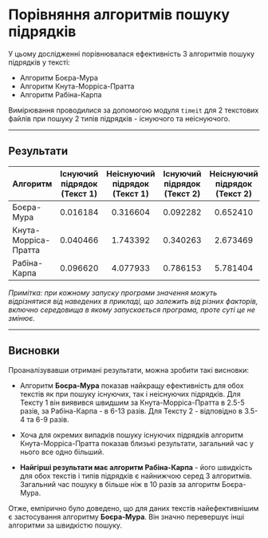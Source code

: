 # Порівняння алгоритмів пошуку підрядків

У цьому дослідженні порівнювалася ефективність 3 алгоритмів пошуку підрядків у тексті:

* Алгоритм Боєра-Мура  
* Алгоритм Кнута-Морріса-Пратта
* Алгоритм Рабіна-Карпа

Вимірювання проводилися за допомогою модуля `timeit` для 2 текстових файлів при пошуку 2 типів підрядків - існуючого та неіснуючого.

---

## Результати

| Алгоритм | Існуючий підрядок (Текст 1) | Неіснуючий підрядок (Текст 1) | Існуючий підрядок (Текст 2) | Неіснуючий підрядок (Текст 2) | Загальний час |  
| ------------- |:-------------:|:-------------:|:-------------:|:-------------:|:-------------:|
| Боєра-Мура      | 0.016184 | 0.316604 | 0.092282 | 0.652410 | **1.077480** |   
| Кнута-Морріса-Пратта | 0.040466 | 1.743392 | 0.340263 | 2.673469 | 4.797591 |
| Рабіна-Карпа | 0.096620 | 4.077933  | 0.786153 | 5.781404 | 10.742110 |

_Примітка: при кожному запуску програми значення можуть відрізнятися від наведених в прикладі, що залежить від різних факторів, включно середовища в якому запускається програма, проте суті це не змінює._

---

## Висновки

Проаналізувавши отримані результати, можна зробити такі висновки:

- Алгоритм **Боєра-Мура** показав найкращу ефективність для обох текстів як при пошуку існуючих, так і неіснуючих підрядків. Для Тексту 1 він виявився швидшим за Кнута-Морріса-Пратта в 2.5-5 разів, за Рабіна-Карпа - в 6-13 разів. Для Тексту 2 - відповідно в 3.5-4 та 6-9 разів.
    
- Хоча для окремих випадків пошуку існуючих підрядків алгоритм Кнута-Морріса-Пратта показав близькі результати, загальний час у нього все одно більший.

- **Найгірші результати має алгоритм Рабіна-Карпа** - його швидкість для обох текстів і типів підрядків є найнижчою серед 3 алгоритмів. Загальний час пошуку в більше ніж в 10 разів за алгоритм Боєра-Мура.

Отже, емпірично було доведено, що для даних текстів найефективнішим є застосування алгоритму **Боєра-Мура**. Він значно перевершує інші алгоритми за швидкістю пошуку.
